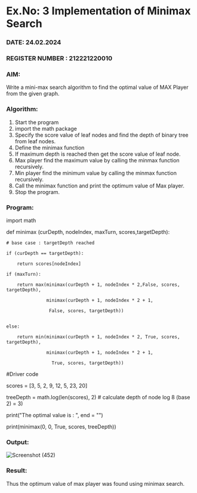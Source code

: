 # Ex.No: 3  Implementation of Minimax Search

### DATE: 24.02.2024 

### REGISTER NUMBER : 212221220010 

### AIM: 

Write a mini-max search algorithm to find the optimal value of MAX Player from the given graph.

### Algorithm:

1. Start the program
2. import the math package
3. Specify the score value of leaf nodes and find the depth of binary tree from leaf nodes.
4. Define the minimax function
5. If maximum depth is reached then get the score value of leaf node.
6. Max player find the maximum value by calling the minmax function recursively.
7. Min player find the minimum value by calling the minmax function recursively.
8. Call the minimax function  and print the optimum value of Max player.
9. Stop the program. 

### Program:

import math

def minimax (curDepth, nodeIndex, maxTurn, scores,targetDepth):

    # base case : targetDepth reached
    
    if (curDepth == targetDepth):
    
        return scores[nodeIndex]
        
    if (maxTurn):
    
        return max(minimax(curDepth + 1, nodeIndex * 2,False, scores, targetDepth),
        
                   minimax(curDepth + 1, nodeIndex * 2 + 1,
                   
                    False, scores, targetDepth))
                    
     
    else:
    
        return min(minimax(curDepth + 1, nodeIndex * 2, True, scores, targetDepth),
        
                   minimax(curDepth + 1, nodeIndex * 2 + 1,
                   
                     True, scores, targetDepth))
                     
     
#Driver code

scores = [3, 5, 2, 9, 12, 5, 23, 20]

treeDepth = math.log(len(scores), 2) # calculate depth of node  log 8 (base 2) = 3)

print("The optimal value is : ", end = "")

print(minimax(0, 0, True, scores, treeDepth))


### Output:

![Screenshot (452)](https://github.com/Dhivya-bharathi88/AI_Lab_2023-24/assets/128019999/0e0eb89b-7031-4e20-b31d-279dec5feeae)



### Result:
Thus the optimum value of max player was found using minimax search.
